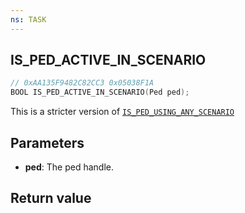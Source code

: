 ```yaml
---
ns: TASK
---
```

## IS_PED_ACTIVE_IN_SCENARIO

```c
// 0xAA135F9482C82CC3 0x05038F1A
BOOL IS_PED_ACTIVE_IN_SCENARIO(Ped ped);
```

This is a stricter version of [`IS_PED_USING_ANY_SCENARIO`](#_0x57AB4A3080F85143)

## Parameters
* **ped**: The ped handle.

## Return value
